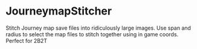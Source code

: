 # JourneymapStitcher
Stitch Journey map save files into ridiculously large images. Use span and radius to select the map files to stitch together using in game coords. Perfect for 2B2T
